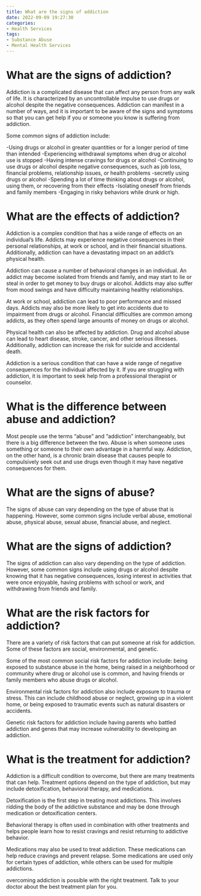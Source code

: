 ```yaml
---
title: What are the signs of addiction
date: 2022-09-09 19:27:30
categories:
- Health Services
tags:
- Substance Abuse
- Mental Health Services
---
```



#  What are the signs of addiction?

Addiction is a complicated disease that can affect any person from any walk of life. It is characterized by an uncontrollable impulse to use drugs or alcohol despite the negative consequences. Addiction can manifest in a number of ways, and it is important to be aware of the signs and symptoms so that you can get help if you or someone you know is suffering from addiction.

Some common signs of addiction include:

-Using drugs or alcohol in greater quantities or for a longer period of time than intended
-Experiencing withdrawal symptoms when drug or alcohol use is stopped
-Having intense cravings for drugs or alcohol
-Continuing to use drugs or alcohol despite negative consequences, such as job loss, financial problems, relationship issues, or health problems
-secretly using drugs or alcohol
-Spending a lot of time thinking about drugs or alcohol, using them, or recovering from their effects
-Isolating oneself from friends and family members
-Engaging in risky behaviors while drunk or high.

#  What are the effects of addiction?

Addiction is a complex condition that has a wide range of effects on an individual’s life. Addicts may experience negative consequences in their personal relationships, at work or school, and in their financial situations. Additionally, addiction can have a devastating impact on an addict’s physical health.

Addiction can cause a number of behavioral changes in an individual. An addict may become isolated from friends and family, and may start to lie or steal in order to get money to buy drugs or alcohol. Addicts may also suffer from mood swings and have difficulty maintaining healthy relationships.

At work or school, addiction can lead to poor performance and missed days. Addicts may also be more likely to get into accidents due to impairment from drugs or alcohol. Financial difficulties are common among addicts, as they often spend large amounts of money on drugs or alcohol.

Physical health can also be affected by addiction. Drug and alcohol abuse can lead to heart disease, stroke, cancer, and other serious illnesses. Additionally, addiction can increase the risk for suicide and accidental death.

Addiction is a serious condition that can have a wide range of negative consequences for the individual affected by it. If you are struggling with addiction, it is important to seek help from a professional therapist or counselor.

#  What is the difference between abuse and addiction?

Most people use the terms “abuse” and “addiction” interchangeably, but there is a big difference between the two. Abuse is when someone uses something or someone to their own advantage in a harmful way. Addiction, on the other hand, is a chronic brain disease that causes people to compulsively seek out and use drugs even though it may have negative consequences for them.

# What are the signs of abuse?

The signs of abuse can vary depending on the type of abuse that is happening. However, some common signs include verbal abuse, emotional abuse, physical abuse, sexual abuse, financial abuse, and neglect.

# What are the signs of addiction?

The signs of addiction can also vary depending on the type of addiction. However, some common signs include using drugs or alcohol despite knowing that it has negative consequences, losing interest in activities that were once enjoyable, having problems with school or work, and withdrawing from friends and family.

#  What are the risk factors for addiction?

There are a variety of risk factors that can put someone at risk for addiction. Some of these factors are social, environmental, and genetic.

Some of the most common social risk factors for addiction include: being exposed to substance abuse in the home, being raised in a neighborhood or community where drug or alcohol use is common, and having friends or family members who abuse drugs or alcohol.

Environmental risk factors for addiction also include exposure to trauma or stress. This can include childhood abuse or neglect, growing up in a violent home, or being exposed to traumatic events such as natural disasters or accidents.

Genetic risk factors for addiction include having parents who battled addiction and genes that may increase vulnerability to developing an addiction.

#  What is the treatment for addiction?

Addiction is a difficult condition to overcome, but there are many treatments that can help. Treatment options depend on the type of addiction, but may include detoxification, behavioral therapy, and medications.

Detoxification is the first step in treating most addictions. This involves ridding the body of the addictive substance and may be done through medication or detoxification centers.

Behavioral therapy is often used in combination with other treatments and helps people learn how to resist cravings and resist returning to addictive behavior.

Medications may also be used to treat addiction. These medications can help reduce cravings and prevent relapse. Some medications are used only for certain types of addiction, while others can be used for multiple addictions.

 overcoming addiction is possible with the right treatment. Talk to your doctor about the best treatment plan for you.